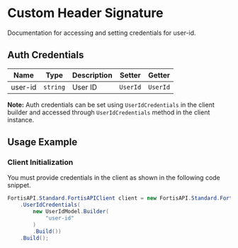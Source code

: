 
# Custom Header Signature



Documentation for accessing and setting credentials for user-id.

## Auth Credentials

| Name | Type | Description | Setter | Getter |
|  --- | --- | --- | --- | --- |
| user-id | `string` | User ID | `UserId` | `UserId` |



**Note:** Auth credentials can be set using `UserIdCredentials` in the client builder and accessed through `UserIdCredentials` method in the client instance.

## Usage Example

### Client Initialization

You must provide credentials in the client as shown in the following code snippet.

```csharp
FortisAPI.Standard.FortisAPIClient client = new FortisAPI.Standard.FortisAPIClient.Builder()
    .UserIdCredentials(
        new UserIdModel.Builder(
            "user-id"
        )
        .Build())
    .Build();
```


